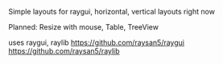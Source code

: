 Simple layouts for raygui, horizontal, vertical layouts right now

Planned: Resize with mouse, Table, TreeView

uses raygui, raylib
https://github.com/raysan5/raygui
https://github.com/raysan5/raylib

